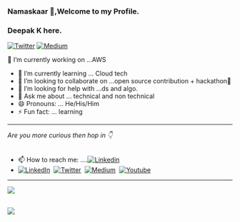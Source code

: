 ### Namaskaar 🙏,Welcome to my Profile.
### Deepak K here. 
[![Twitter](https://img.shields.io/twitter/url/https/twitter.com/cloudposse.svg?style=social&label=Twitter)](https://twitter.com/deepak_kapse29)
[![Medium](https://img.shields.io/badge/-Medium-black.svg?style=flat-square&logo=Medium&colorB=000)](https://medium.com/@deepakkapse08)

<!--
**deepakkapse/deepakkapse** is a ✨ _special_ ✨ repository because its `README.md` (this file) appears on your GitHub profile.

 ...

NOTE: Top languages does not indicate my skill level or something like that, it's a github metric of which languages i have the most code on github, it's a new feature of github-readme-stats
- 
-->
🔭 I’m currently working on ...AWS
- 🌱 I’m currently learning ... Cloud tech
- 🤝 I’m looking to collaborate on ...open source contribution + hackathon🤝
- 🤔 I’m looking for help with ...ds and algo.
- 💬 Ask me about ... technical and non technical
- 😄 Pronouns: ... He/His/Him 
- ⚡ Fun fact: ... learning
___
*Are you more curious then hop in 👇*<br><br>
- 📫 How to reach me: ....[![Linkedin](https://img.shields.io/badge/-LinkedIn-black.svg?style=flat-square&logo=linkedin&&color=#81170D)](https://www.linkedin.com/in/deepak-k-31a414172/) 
- [![LinkedIn](https://img.shields.io/badge/LinkedIn-0077B5?style=for-the-badge&logo=linkedin&logoColor=white)](https://www.linkedin.com/in/deepak-k-31a414172/)&nbsp;
[![Twitter](https://img.shields.io/badge/Twitter-1DA1F2?style=for-the-badge&logo=twitter&logoColor=white)](https://twitter.com/deepak_kapse29)&nbsp;
[![Medium](https://img.shields.io/badge/Medium-12100E?style=for-the-badge&logo=medium&logoColor=white)](https://deepakkapse08.medium.com/)&nbsp;
[![Youtube](https://img.shields.io/badge/YouTube-FF0000?style=for-the-badge&logo=youtube&logoColor=white)](https://www.youtube.com/channel/UCzjpz8bfw5wPO_-nXaGrr1Q)
___
![](https://komarev.com/ghpvc/?username=deepakkapse&color=green)


<br>
<img src='https://github-readme-stats.vercel.app/api?username=deepakkapse&&show_icons=true&title_color=#81170D&icon_color=#81170D&text_color=000000&bg_color=F8E9FA'>
<br>




